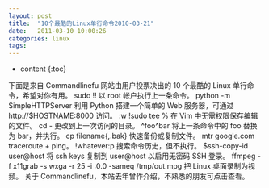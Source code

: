 ```yaml
---
layout: post
title:  "10个最酷的Linux单行命令2010-03-21"
date:   2011-03-10 10:00:26
categories: linux
tags:
---
```


* content
{:toc}

下面是来自 Commandlinefu 网站由用户投票决出的 10 个最酷的  Linux 单行命令，希望对你有用。          sudo !!     以 root 帐户执行上一条命令。              python -m SimpleHTTPServer     利用 Python 搭建一个简单的 Web 服务器，可通过 http://$HOSTNAME:8000 访问。              :w !sudo tee %     在 Vim 中无需权限保存编辑的文件。              cd -     更改到上一次访问的目录。              ^foo^bar     将上一条命令中的 foo 替换为 bar，并执行。              cp filename{,.bak}     快速备份或复制文件。              mtr google.com     traceroute + ping。              !whatever:p     搜索命令历史，但不执行。              $ssh-copy-id user@host     将 ssh keys 复制到 user@host 以启用无密码 SSH 登录。              ffmpeg -f x11grab -s wxga -r 25 -i :0.0 -sameq /tmp/out.mpg     把 Linux 桌面录制为视频。      关于 Commandlinefu，本站去年曾作介绍，不熟悉的朋友可点击查看。
        
